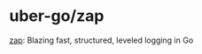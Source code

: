 # uber-go/zap

[zap](https://github.com/uber-go/zap): Blazing fast, structured, leveled logging in Go